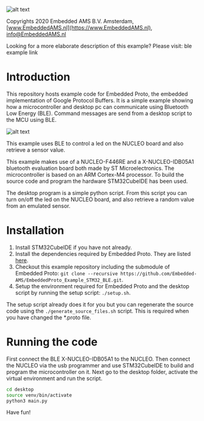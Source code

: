 
![alt text](https://embeddedproto.com/wp-content/uploads/2020/03/Embedded-Proto-e1583834233386.png "Embedded Proto Logo")


Copyrights 2020 Embedded AMS B.V. Amsterdam, [www.EmbeddedAMS.nl](https://www.EmbeddedAMS.nl), [info@EmbeddedAMS.nl](mailto:info@EmbeddedAMS.nl)


Looking for a more elaborate description of this example? Please visit: ble example link


# Introduction

This repository hosts example code for Embedded Proto, the embedded implementation of Google Protocol Buffers. It is a simple example showing how a microcontroller and desktop pc can communicate using Bluetooth Low Energy (BLE). Command messages are send from a desktop script to the MCU using BLE. 

![alt text](https://embeddedproto.com/wp-content/uploads/2020/05/PC_to_MCU_over_UART.png "PC to MCU over UART")

This example uses BLE to control a led on the NUCLEO board and also retrieve a sensor value.

<!--![alt text](https://embeddedproto.com/wp-content/uploads/2020/05/fun_fair_game__pxfuel.jpg "Fun Fair Game")-->

This example makes use of a NUCLEO-F446RE and a X-NUCLEO-IDB05A1 bluetooth evaluation board both made by ST Microelectronics. The microcontroller is based on an ARM Cortex-M4 processor. To build the source code and program the hardware STM32CubeIDE has been used. 

The desktop program is a simple python script. From this script you can turn on/off the led on the NUCLEO board, and also retrieve a random value from an emulated sensor.


# Installation

1. Install STM32CubeIDE if you have not already.
2. Install the dependencies required by Embedded Proto. They are listed [here](https://github.com/Embedded-AMS/EmbeddedProto).
3. Checkout this example repository including the submodule of Embedded Proto: `git clone --recursive https://github.com/Embedded-AMS/EmbeddedProto_Example_STM32_BLE.git`.
4. Setup the environment required for Embedded Proto and the desktop script by running the setup script: `./setup.sh`.

The setup script already does it for you but you can regenerate the source code using the `./generate_source_files.sh` script. This is required when you have changed the \*.proto file.


# Running the code

First connect the BLE X-NUCLEO-IDB05A1 to the NUCLEO. Then connect the NUCLEO via the usb programmer and use STM32CubeIDE to build and program the microcontroller on it. Next go to the desktop folder, activate the virtual environment and run the script. 

```bash
cd desktop
source venv/bin/activate
python3 main.py
```

Have fun!
